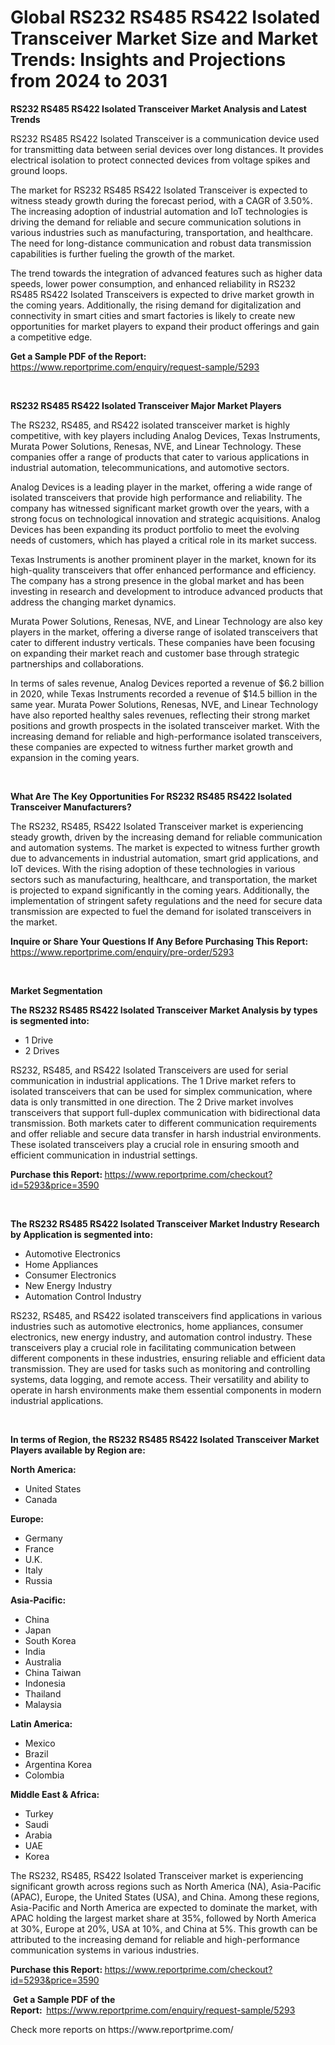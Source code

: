 <p><h1>Global RS232 RS485 RS422 Isolated Transceiver Market Size and Market Trends: Insights and Projections from 2024 to 2031</h1></p><p><strong>RS232 RS485 RS422 Isolated Transceiver Market Analysis and Latest Trends</strong></p>
<p><p>RS232 RS485 RS422 Isolated Transceiver is a communication device used for transmitting data between serial devices over long distances. It provides electrical isolation to protect connected devices from voltage spikes and ground loops.</p><p>The market for RS232 RS485 RS422 Isolated Transceiver is expected to witness steady growth during the forecast period, with a CAGR of 3.50%. The increasing adoption of industrial automation and IoT technologies is driving the demand for reliable and secure communication solutions in various industries such as manufacturing, transportation, and healthcare. The need for long-distance communication and robust data transmission capabilities is further fueling the growth of the market.</p><p>The trend towards the integration of advanced features such as higher data speeds, lower power consumption, and enhanced reliability in RS232 RS485 RS422 Isolated Transceivers is expected to drive market growth in the coming years. Additionally, the rising demand for digitalization and connectivity in smart cities and smart factories is likely to create new opportunities for market players to expand their product offerings and gain a competitive edge.</p></p>
<p><strong>Get a Sample PDF of the Report:&nbsp;</strong> <a href="https://www.reportprime.com/enquiry/request-sample/5293">https://www.reportprime.com/enquiry/request-sample/5293</a></p>
<p>&nbsp;</p>
<p><strong>RS232 RS485 RS422 Isolated Transceiver Major Market Players</strong></p>
<p><p>The RS232, RS485, and RS422 isolated transceiver market is highly competitive, with key players including Analog Devices, Texas Instruments, Murata Power Solutions, Renesas, NVE, and Linear Technology. These companies offer a range of products that cater to various applications in industrial automation, telecommunications, and automotive sectors.</p><p>Analog Devices is a leading player in the market, offering a wide range of isolated transceivers that provide high performance and reliability. The company has witnessed significant market growth over the years, with a strong focus on technological innovation and strategic acquisitions. Analog Devices has been expanding its product portfolio to meet the evolving needs of customers, which has played a critical role in its market success.</p><p>Texas Instruments is another prominent player in the market, known for its high-quality transceivers that offer enhanced performance and efficiency. The company has a strong presence in the global market and has been investing in research and development to introduce advanced products that address the changing market dynamics.</p><p>Murata Power Solutions, Renesas, NVE, and Linear Technology are also key players in the market, offering a diverse range of isolated transceivers that cater to different industry verticals. These companies have been focusing on expanding their market reach and customer base through strategic partnerships and collaborations.</p><p>In terms of sales revenue, Analog Devices reported a revenue of $6.2 billion in 2020, while Texas Instruments recorded a revenue of $14.5 billion in the same year. Murata Power Solutions, Renesas, NVE, and Linear Technology have also reported healthy sales revenues, reflecting their strong market positions and growth prospects in the isolated transceiver market. With the increasing demand for reliable and high-performance isolated transceivers, these companies are expected to witness further market growth and expansion in the coming years.</p></p>
<p>&nbsp;</p>
<p><strong>What Are The Key Opportunities For RS232 RS485 RS422 Isolated Transceiver Manufacturers?</strong></p>
<p><p>The RS232, RS485, RS422 Isolated Transceiver market is experiencing steady growth, driven by the increasing demand for reliable communication and automation systems. The market is expected to witness further growth due to advancements in industrial automation, smart grid applications, and IoT devices. With the rising adoption of these technologies in various sectors such as manufacturing, healthcare, and transportation, the market is projected to expand significantly in the coming years. Additionally, the implementation of stringent safety regulations and the need for secure data transmission are expected to fuel the demand for isolated transceivers in the market.</p></p>
<p><strong>Inquire or Share Your Questions If Any Before Purchasing This Report:</strong> <a href="https://www.reportprime.com/enquiry/pre-order/5293">https://www.reportprime.com/enquiry/pre-order/5293</a></p>
<p>&nbsp;</p>
<p><strong>Market Segmentation</strong></p>
<p><strong>The RS232 RS485 RS422 Isolated Transceiver Market Analysis by types is segmented into:</strong></p>
<p><ul><li>1 Drive</li><li>2 Drives</li></ul></p>
<p><p>RS232, RS485, and RS422 Isolated Transceivers are used for serial communication in industrial applications. The 1 Drive market refers to isolated transceivers that can be used for simplex communication, where data is only transmitted in one direction. The 2 Drive market involves transceivers that support full-duplex communication with bidirectional data transmission. Both markets cater to different communication requirements and offer reliable and secure data transfer in harsh industrial environments. These isolated transceivers play a crucial role in ensuring smooth and efficient communication in industrial settings.</p></p>
<p><strong>Purchase this Report:&nbsp;</strong><a href="https://www.reportprime.com/checkout?id=5293&price=3590">https://www.reportprime.com/checkout?id=5293&price=3590</a></p>
<p>&nbsp;</p>
<p><strong>The RS232 RS485 RS422 Isolated Transceiver Market Industry Research by Application is segmented into:</strong></p>
<p><ul><li>Automotive Electronics</li><li>Home Appliances</li><li>Consumer Electronics</li><li>New Energy Industry</li><li>Automation Control Industry</li></ul></p>
<p><p>RS232, RS485, and RS422 isolated transceivers find applications in various industries such as automotive electronics, home appliances, consumer electronics, new energy industry, and automation control industry. These transceivers play a crucial role in facilitating communication between different components in these industries, ensuring reliable and efficient data transmission. They are used for tasks such as monitoring and controlling systems, data logging, and remote access. Their versatility and ability to operate in harsh environments make them essential components in modern industrial applications.</p></p>
<p>&nbsp;</p>
<p><strong>In terms of Region, the RS232 RS485 RS422 Isolated Transceiver Market Players available by Region are:</strong></p>
<p>
    <p> <strong> North America: </strong>
        <ul>
            <li>United States</li>
            <li>Canada</li>
        </ul>
        </p> 
    <p> <strong> Europe: </strong>
        <ul>
            <li>Germany</li>
            <li>France</li>
            <li>U.K.</li>
            <li>Italy</li>
            <li>Russia</li>
        </ul>
        </p> 
    <p> <strong> Asia-Pacific: </strong>
        <ul>
            <li>China</li>
            <li>Japan</li>
            <li>South Korea</li>
            <li>India</li>
            <li>Australia</li>
            <li>China Taiwan</li>
            <li>Indonesia</li>
            <li>Thailand</li>
            <li>Malaysia</li>
        </ul>
        </p> 
    <p> <strong> Latin America: </strong>
        <ul>
            <li>Mexico</li>
            <li>Brazil</li>
            <li>Argentina Korea</li>
            <li>Colombia</li>
        </ul>
        </p> 
    <p> <strong> Middle East & Africa: </strong>
        <ul>
            <li>Turkey</li>
            <li>Saudi</li>
            <li>Arabia</li>
            <li>UAE</li>
            <li>Korea</li>
        </ul>
    </p>
    </p>
<p><p>The RS232, RS485, RS422 Isolated Transceiver market is experiencing significant growth across regions such as North America (NA), Asia-Pacific (APAC), Europe, the United States (USA), and China. Among these regions, Asia-Pacific and North America are expected to dominate the market, with APAC holding the largest market share at 35%, followed by North America at 30%, Europe at 20%, USA at 10%, and China at 5%. This growth can be attributed to the increasing demand for reliable and high-performance communication systems in various industries.</p></p>
<p><strong>Purchase this Report: </strong><a href="https://www.reportprime.com/checkout?id=5293&price=3590">https://www.reportprime.com/checkout?id=5293&price=3590</a></p>
<p>&nbsp;<strong>Get a Sample PDF of the Report:&nbsp;&nbsp;</strong><a href="https://www.reportprime.com/enquiry/request-sample/5293">https://www.reportprime.com/enquiry/request-sample/5293</a></p>
<p><strong></strong></p>
<p>Check more reports on https://www.reportprime.com/</p>